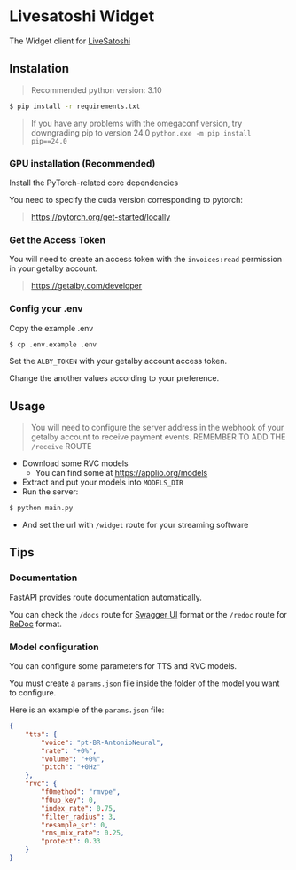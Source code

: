 # Livesatoshi Widget
The Widget client for [LiveSatoshi](https://github.com/TheMhv/LiveSatoshi)

## Instalation

> Recommended python version: 3.10

```bash
$ pip install -r requirements.txt
```
> If you have any problems with the omegaconf version, try downgrading pip to version 24.0 `python.exe -m pip install pip==24.0`

### GPU installation (Recommended)
Install the PyTorch-related core dependencies

You need to specify the cuda version corresponding to pytorch:

> https://pytorch.org/get-started/locally

### Get the Access Token

You will need to create an access token with the `invoices:read` permission in your getalby account.

> https://getalby.com/developer

### Config your .env

Copy the example .env
```bash
$ cp .env.example .env
```

Set the `ALBY_TOKEN` with your getalby account access token.

Change the another values according to your preference.

## Usage

> You will need to configure the server address in the webhook of your getalby account to receive payment events.
> REMEMBER TO ADD THE `/receive` ROUTE

* Download some RVC models
    - You can find some at https://applio.org/models
* Extract and put your models into `MODELS_DIR`
* Run the server:

```bash
$ python main.py
```

* And set the url with `/widget` route for your streaming software

## Tips

### Documentation

FastAPI provides route documentation automatically.

You can check the `/docs` route for [Swagger UI](https://github.com/swagger-api/swagger-ui) format or the `/redoc` route for [ReDoc](https://github.com/Redocly/redoc) format.

### Model configuration

You can configure some parameters for TTS and RVC models.

You must create a `params.json` file inside the folder of the model you want to configure.

Here is an example of the `params.json` file:
```json
{
    "tts": {
        "voice": "pt-BR-AntonioNeural",
        "rate": "+0%",
        "volume": "+0%",
        "pitch": "+0Hz"
    },
    "rvc": {
        "f0method": "rmvpe",
        "f0up_key": 0,
        "index_rate": 0.75,
        "filter_radius": 3,
        "resample_sr": 0,
        "rms_mix_rate": 0.25,
        "protect": 0.33
    }
}
```